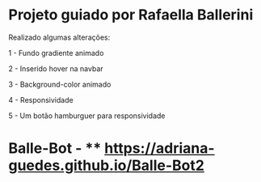 
# Projeto guiado por Rafaella Ballerini

Realizado algumas  alterações: 

1 - Fundo gradiente animado

2 - Inserido hover na navbar

3 - Background-color animado

4 - Responsividade

5 - Um botão hamburguer para responsividade

# Balle-Bot - ** https://adriana-guedes.github.io/Balle-Bot2

